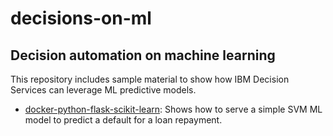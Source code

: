 # decisions-on-ml

## Decision automation on machine learning

This repository includes sample material to show how IBM Decision Services can leverage ML predictive models.

- [docker-python-flask-scikit-learn](docker-python-flask-scikit-learn/README.md): Shows how to serve a simple SVM ML model to predict a default for a loan repayment.

